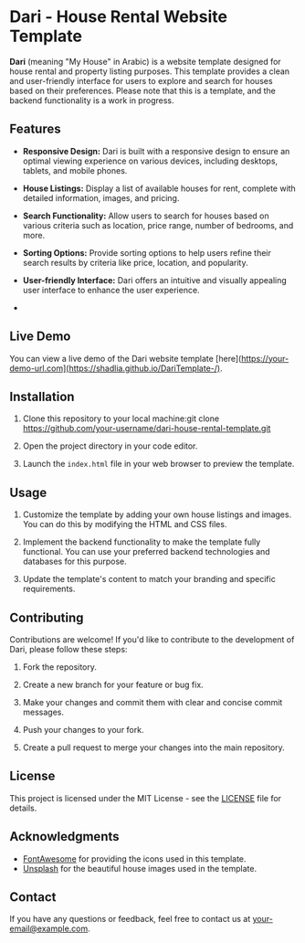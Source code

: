 # Dari - House Rental Website Template

**Dari** (meaning "My House" in Arabic) is a website template designed for house rental and property listing purposes. This template provides a clean and user-friendly interface for users to explore and search for houses based on their preferences. Please note that this is a template, and the backend functionality is a work in progress.

## Features

- **Responsive Design:** Dari is built with a responsive design to ensure an optimal viewing experience on various devices, including desktops, tablets, and mobile phones.

- **House Listings:** Display a list of available houses for rent, complete with detailed information, images, and pricing.

- **Search Functionality:** Allow users to search for houses based on various criteria such as location, price range, number of bedrooms, and more.

- **Sorting Options:** Provide sorting options to help users refine their search results by criteria like price, location, and popularity.

- **User-friendly Interface:** Dari offers an intuitive and visually appealing user interface to enhance the user experience.
- 
## Live Demo
You can view a live demo of the Dari website template [here](https://your-demo-url.com](https://shadlia.github.io/DariTemplate-/).

## Installation

1. Clone this repository to your local machine:git clone https://github.com/your-username/dari-house-rental-template.git

2. Open the project directory in your code editor.

3. Launch the `index.html` file in your web browser to preview the template.

## Usage

1. Customize the template by adding your own house listings and images. You can do this by modifying the HTML and CSS files.

2. Implement the backend functionality to make the template fully functional. You can use your preferred backend technologies and databases for this purpose.

3. Update the template's content to match your branding and specific requirements.

## Contributing

Contributions are welcome! If you'd like to contribute to the development of Dari, please follow these steps:

1. Fork the repository.

2. Create a new branch for your feature or bug fix.

3. Make your changes and commit them with clear and concise commit messages.

4. Push your changes to your fork.

5. Create a pull request to merge your changes into the main repository.

## License

This project is licensed under the MIT License - see the [LICENSE](LICENSE) file for details.

## Acknowledgments

- [FontAwesome](https://fontawesome.com/) for providing the icons used in this template.
- [Unsplash](https://unsplash.com/) for the beautiful house images used in the template.

## Contact

If you have any questions or feedback, feel free to contact us at [your-email@example.com](mailto:your-email@example.com).


